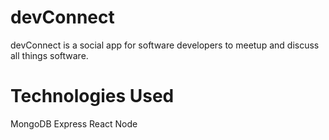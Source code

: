 # devConnect

devConnect is a social app for software developers to meetup and discuss all things software.

# Technologies Used
MongoDB
Express
React
Node
